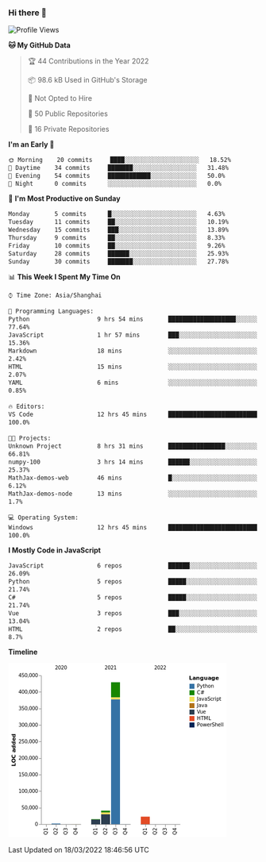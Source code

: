 ### Hi there 👋
<!--START_SECTION:waka-->
![Profile Views](http://img.shields.io/badge/Profile%20Views-0-blue)

**🐱 My GitHub Data** 

> 🏆 44 Contributions in the Year 2022
 > 
> 📦 98.6 kB Used in GitHub's Storage 
 > 
> 🚫 Not Opted to Hire
 > 
> 📜 50 Public Repositories 
 > 
> 🔑 16 Private Repositories  
 > 
**I'm an Early 🐤** 

```text
🌞 Morning    20 commits     ████░░░░░░░░░░░░░░░░░░░░░   18.52% 
🌆 Daytime    34 commits     ███████░░░░░░░░░░░░░░░░░░   31.48% 
🌃 Evening    54 commits     ████████████░░░░░░░░░░░░░   50.0% 
🌙 Night      0 commits      ░░░░░░░░░░░░░░░░░░░░░░░░░   0.0%

```
📅 **I'm Most Productive on Sunday** 

```text
Monday       5 commits      █░░░░░░░░░░░░░░░░░░░░░░░░   4.63% 
Tuesday      11 commits     ██░░░░░░░░░░░░░░░░░░░░░░░   10.19% 
Wednesday    15 commits     ███░░░░░░░░░░░░░░░░░░░░░░   13.89% 
Thursday     9 commits      ██░░░░░░░░░░░░░░░░░░░░░░░   8.33% 
Friday       10 commits     ██░░░░░░░░░░░░░░░░░░░░░░░   9.26% 
Saturday     28 commits     ██████░░░░░░░░░░░░░░░░░░░   25.93% 
Sunday       30 commits     ███████░░░░░░░░░░░░░░░░░░   27.78%

```


📊 **This Week I Spent My Time On** 

```text
⌚︎ Time Zone: Asia/Shanghai

💬 Programming Languages: 
Python                   9 hrs 54 mins       ███████████████████░░░░░░   77.64% 
JavaScript               1 hr 57 mins        ███░░░░░░░░░░░░░░░░░░░░░░   15.36% 
Markdown                 18 mins             ░░░░░░░░░░░░░░░░░░░░░░░░░   2.42% 
HTML                     15 mins             ░░░░░░░░░░░░░░░░░░░░░░░░░   2.07% 
YAML                     6 mins              ░░░░░░░░░░░░░░░░░░░░░░░░░   0.85%

🔥 Editors: 
VS Code                  12 hrs 45 mins      █████████████████████████   100.0%

🐱‍💻 Projects: 
Unknown Project          8 hrs 31 mins       ████████████████░░░░░░░░░   66.81% 
numpy-100                3 hrs 14 mins       ██████░░░░░░░░░░░░░░░░░░░   25.37% 
MathJax-demos-web        46 mins             █░░░░░░░░░░░░░░░░░░░░░░░░   6.12% 
MathJax-demos-node       13 mins             ░░░░░░░░░░░░░░░░░░░░░░░░░   1.7%

💻 Operating System: 
Windows                  12 hrs 45 mins      █████████████████████████   100.0%

```

**I Mostly Code in JavaScript** 

```text
JavaScript               6 repos             ██████░░░░░░░░░░░░░░░░░░░   26.09% 
Python                   5 repos             █████░░░░░░░░░░░░░░░░░░░░   21.74% 
C#                       5 repos             █████░░░░░░░░░░░░░░░░░░░░   21.74% 
Vue                      3 repos             ███░░░░░░░░░░░░░░░░░░░░░░   13.04% 
HTML                     2 repos             ██░░░░░░░░░░░░░░░░░░░░░░░   8.7%

```


**Timeline**

![Chart not found](https://raw.githubusercontent.com/cesaryuan/cesaryuan/main/charts/bar_graph.png) 


 Last Updated on 18/03/2022 18:46:56 UTC
<!--END_SECTION:waka-->

<!--
**cesaryuan/Cesaryuan** is a ✨ _special_ ✨ repository because its `README.md` (this file) appears on your GitHub profile.

Here are some ideas to get you started:

- 🔭 I’m currently working on ...
- 🌱 I’m currently learning ...
- 👯 I’m looking to collaborate on ...
- 🤔 I’m looking for help with ...
- 💬 Ask me about ...
- 📫 How to reach me: ...
- 😄 Pronouns: ...
- ⚡ Fun fact: ...
-->
